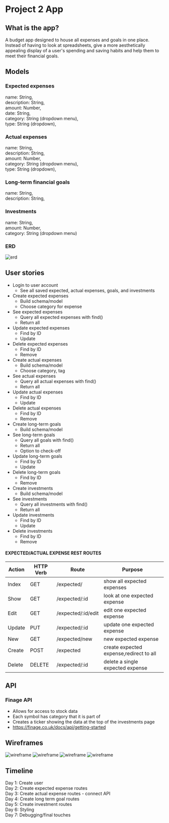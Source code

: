 # Project 2 App
## What is the app? ##
A budget app designed to house all expenses and goals in one place. Instead of having to look at spreadsheets, give a more aesthetically appealing display of a user's spending and saving habits and help them to meet their financial goals.
## Models ##
### Expected expenses ###
name: String,  
description: String,  
amount: Number,  
date: String,  
category: String (dropdown menu),  
type: String (dropdown),  
### Actual expenses ###
name: String,  
description: String,  
amount: Number,    
category: String (dropdown menu),  
type: String (dropdown),  
### Long-term financial goals ###
name: String,  
description: String,  
### Investments ###
name: String,  
amount: Number,  
category: String (dropdown menu)  
### ERD ###
![erd](/images/ERD.png)


## User stories ##
- Login to user account
    - See all saved expected, actual expenses, goals, and investments
- Create expected expenses
    - Build schema/model
    - Choose category for expense
- See expected expenses
    - Query all expected expenses with find()
    - Return all
- Update expected expenses
    - Find by ID
    - Update
- Delete expected expenses
    - Find by ID
    - Remove
- Create actual expenses
    - Build schema/model
    - Choose category, tag
- See actual expenses
    - Query all actual expenses with find()   
    - Return all
- Update actual expenses
    - Find by ID
    - Update
- Delete actual expenses
    - Find by ID
    - Remove
- Create long-term goals
    - Build schema/model
- See long-term goals
    - Query all goals with find()   
    - Return all
    - Option to check-off
- Update long-term goals
    - Find by ID
    - Update
- Delete long-term goals
    - Find by ID
    - Remove
- Create investments
    - Build schema/model
- See investments
    - Query all investments with find()   
    - Return all
- Update investments
    - Find by ID
    - Update
- Delete investments
    - Find by ID
    - Remove

#### EXPECTED/ACTUAL EXPENSE REST ROUTES ####
Action      | HTTP Verb  | Route              | Purpose
----------- | ---------- |------------------- | --------------------------------------- |
Index       | GET        | /expected/         | show all expected expenses              |
Show        | GET        | /expected/:id      | look at one expected expense            |
Edit        | GET        | /expected/:id/edit | edit one expected expense               |
Update      | PUT        | /expected/:id      | update one expected expense             |
New         | GET        | /expected/new      | new expected expense                    |
Create      | POST       | /expected          | create expected expense,redirect to all |
Delete      | DELETE     | /expected/:id      | delete a single expected expense        |

## API ##
### Finage API ###
* Allows for access to stock data
* Each symbol has category that it is part of
* Creates a ticker showing the data at the top of the investments page
* https://finage.co.uk/docs/api/getting-started

## Wireframes ##
![wireframe](/images/WF1.png)
![wireframe](/images/WF2.png)
![wireframe](/images/WF3.png)
![wireframe](/images/WF4.png)

## Timeline ##
Day 1: Create user  
Day 2: Create expected expense routes  
Day 3: Create actual expense routes - connect API  
Day 4: Create long term goal routes  
Day 5: Create investment routes  
Day 6: Styling  
Day 7: Debugging/final touches  